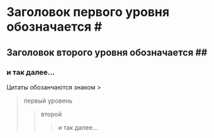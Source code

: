 # Заголовок первого уровня обозначается # #  
## Заголовок второго уровня обозначается ## ##
### и так далее... ###

Цитаты обозанчаются знаком >
> первый уровень
>> второй
>>> и так далее...
